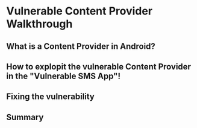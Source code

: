 # Vulnerable Content Provider Walkthrough


## What is a Content Provider in Android?


## How to explopit the vulnerable Content Provider in the "Vulnerable SMS App"!


## Fixing the vulnerability


## Summary
